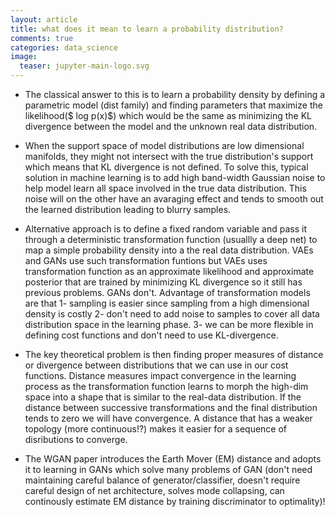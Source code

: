 ```yaml
---
layout: article
title: what does it mean to learn a probability distribution?
comments: true
categories: data_science
image:
  teaser: jupyter-main-logo.svg
---
```


- The classical answer to this is to learn a probability density by defining a parametric model (dist family) and finding parameters that maximize the likelihood($ log p(x)$) which would be the same as minimizing the KL divergence between the model and the unknown real data distribution.

- When the support space of model distributions are low dimensional manifolds, they might not intersect with the true distribution's support which means that KL divergence is not defined. To solve this, typical solution in machine learning is to add high band-width Gaussian noise to help model learn all space involved in the true data distribution. This noise will on the other have an avaraging effect and tends to smooth out the learned distribution leading to blurry samples.

- Alternative approach is to define a fixed random variable and pass it through a deterministic transformation function (usuallly a deep net) to map a simple probability density into a the real data distribution. VAEs and GANs use such transformation funtions but VAEs uses transformation function as an approximate likelihood and approximate posterior that are trained by minimizing KL divergence so it still has previous problems. GANs don't. Advantage of transformation models are that 1- sampling is easier since sampling from a high dimensional density is costly 2- don't need to add noise to samples to cover all data distribution space in the learning phase. 3- we can be more flexible in defining cost functions and don't need to use KL-divergence. 

- The key theoretical problem is then finding proper measures of distance or divergence between distributions that we can use in our cost functions. Distance measures impact convergence in the learning process as the transformation function learns to morph the high-dim space into a shape that is similar to the real-data distribution. If the distance between successive transformations and the final distribution tends to zero we will have convergence. A distance that has a weaker topology (more continuous!?) makes it easier for a sequence of disributions to converge. 

- The WGAN paper introduces the Earth Mover (EM) distance and adopts it to learning in GANs which solve many problems of GAN (don't need maintaining careful balance of generator/classifier, doesn't require careful design of net architecture, solves mode collapsing, can continously estimate EM distance by training discriminator to optimality)!



